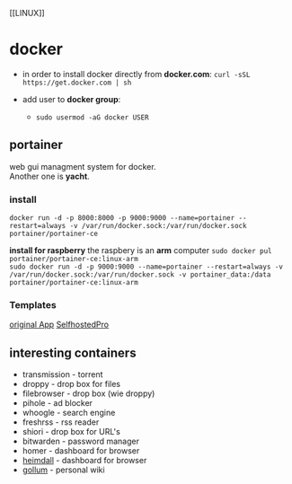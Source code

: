 [[LINUX]]

# docker
- in order to install docker directly from **docker.com**:
`curl -sSL https://get.docker.com | sh`

- add user to **docker group**:
    - `sudo usermod -aG docker USER`

## portainer
web gui managment system for docker.  
Another one is **yacht**.  

### install
`docker run -d -p 8000:8000 -p 9000:9000 --name=portainer --restart=always -v /var/run/docker.sock:/var/run/docker.sock  portainer/portainer-ce`

**install for raspberry**
the raspbery is an **arm** computer
`sudo docker pul portainer/portainer-ce:linux-arm`  
`sudo docker run -d -p 9000:9000 --name=portainer --restart=always -v /var/run/docker.sock:/var/run/docker.sock -v portainer_data:/data portainer/portainer-ce:linux-arm`  


### Templates
[original App](https://raw.githubusercontent.com/portainer/templates/master/templates-2.0.json)
[SelfhostedPro](https://raw.githubusercontent.com/SelfhostedPro/selfhosted_templates/master/Template/portainer-v2.json)
## interesting containers
- transmission                 - torrent
- droppy                       - drop box for files
- filebrowser                  - drop box (wie droppy)
- pihole                       - ad blocker
- whoogle                      - search engine
- freshrss                     - rss reader
- shiori                       - drop box for URL's
- bitwarden                    - password manager
- homer                        - dashboard for browser
- [heimdall](heimdall.md)                     - dashboard for browser
- [gollum](gollum.md)                       - personal wiki
